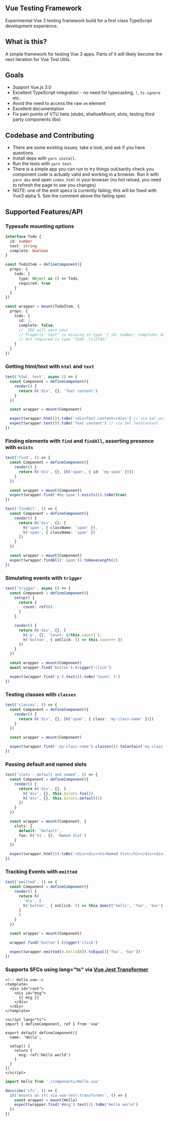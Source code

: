 ## Vue Testing Framework

Experimental Vue 3 testing framework build for a first class TypeScript development experience.

## What is this?

A simple framework for testing Vue 3 apps. Parts of it will likely become the next iteration for Vue Test Utils.

## Goals

- Support Vue.js 3.0
- Excellent TypeScript integration - no need for typecasting, `!`, `ts-ignore` etc.
- Avoid the need to access the raw `vm` element
- Excellent documentation
- Fix pain points of VTU beta (stubs, shallowMount, slots, testing third party components libs)

## Codebase and Contributing

- There are some existing issues; take a look, and ask if you have questions.
- Install deps with `yarn install`.
- Run the tests with `yarn test`.
- There is a simple app you can run to try things out/sanity check you component code is actually valid and working in a browser. Run it with `yarn dev` and open `index.html` in your browser (no hot reload, you need to refresh the page to see you changes)
- NOTE: one of the emit specs is currently failing; this will be fixed with Vue3 alpha 5. See the comment above the failing spec

## Supported Features/API

### Typesafe mounting options

```ts
interface Todo {
  id: number
  text: string
  complete: boolean
}

const TodoItem = defineComponent({
  props: {
    todo: {
      type: Object as () => Todo,
      required: true
    }
  }
})

const wrapper = mount(TodoItem, {
  props: {
    todo: {
      id: 1,
      complete: false, 
      //  IDE will warn you!
      // Property 'text' is missing in type '{ id: number; complete: boolean; }' 
      // but required in type 'Todo'.ts(2741)
    }
  }
})
```

### Getting html/text with `html` and `text`

```ts
test('html, text', async () => {
  const Component = defineComponent({
    render() {
      return h('div', {}, 'Text content')
    }
  })

  const wrapper = mount(Component)

  expect(wrapper.html()).toBe('<div>Text content</div>') // via $el.outerHTML
  expect(wrapper.text()).toBe('Text content') // via $el.textContent
})
```
### Finding elements with `find` and `findAll`, asserting presence with `exists`

```ts
test('find', () => {
  const Component = defineComponent({
    render() {
      return h('div', {}, [h('span', { id: 'my-span' })])
    }
  })

  const wrapper = mount(Component)
  expect(wrapper.find('#my-span').exists()).toBe(true)
})

test('findAll', () => {
  const Component = defineComponent({
    render() {
      return h('div', {}, [
        h('span', { className: 'span' }),
        h('span', { className: 'span' })
      ])
    }
  })

  const wrapper = mount(Component)
  expect(wrapper.findAll('.span')).toHaveLength(2)
})
```

### Simulating events with `trigger`

```ts
test('trigger', async () => {
  const Component = defineComponent({
    setup() {
      return {
        count: ref(0)
      }
    },

    render() {
      return h('div', {}, [
        h('p', {}, `Count: ${this.count}`),
        h('button', { onClick: () => this.count++ })
      ])
    }
  })

  const wrapper = mount(Component)
  await wrapper.find('button').trigger('click')

  expect(wrapper.find('p').text()).toBe('Count: 1')
})
```

### Testing classes with `classes`

```ts
test('classes', () => {
  const Component = defineComponent({
    render() {
      return h('div', {}, [h('span', { class: 'my-class-name' })])
    }
  })

  const wrapper = mount(Component)

  expect(wrapper.find('.my-class-name').classes()).toContain('my-class-name')
})
```

### Passing default and named slots

```ts
test('slots - default and named', () => {
  const Component = defineComponent({
    render() {
      return h('div', {}, [
        h('div', {}, this.$slots.foo()),
        h('div', {}, this.$slots.default())
      ])
    }
  })

  const wrapper = mount(Component, {
    slots: {
      default: 'Default',
      foo: h('h1', {}, 'Named Slot')
    }
  })

  expect(wrapper.html()).toBe('<div><div><h1>Named Slot</h1></div><div>Default</div></div>')
})
```

### Tracking Events with `emitted`

```ts
test('emitted', () => {
  const Component = defineComponent({
    render() {
      return h(
        'div', [
        h('button', { onClick: () => this.$emit('hello', 'foo', 'bar') })
      ]
      )
    }
  })

  const wrapper = mount(Component)

  wrapper.find('button').trigger('click')

  expect(wrapper.emitted().hello[0]).toEqual(['foo', 'bar'])
})
  ```


### Supports SFCs using lang="ts" via [Vue Jest Transformer](https://github.com/lmiller1990/vue-jest-transformer) 

```vue
<!-- Hello.vue-->
<template>
  <div id="root">
    <div id="msg">
      {{ msg }}
    </div>
  </div>
</template>

<script lang="ts">
import { defineComponent, ref } from 'vue'

export default defineComponent({
  name: 'Hello',

  setup() {
    return {
      msg: ref('Hello world')
    }
  }
})
</script>
```

```ts
import Hello from './components/Hello.vue'

describe('sfc', () => {
  it('mounts an sfc via vue-test-transformer', () => {
    const wrapper = mount(Hello)
    expect(wrapper.find('#msg').text()).toBe('Hello world')
  })
})
```